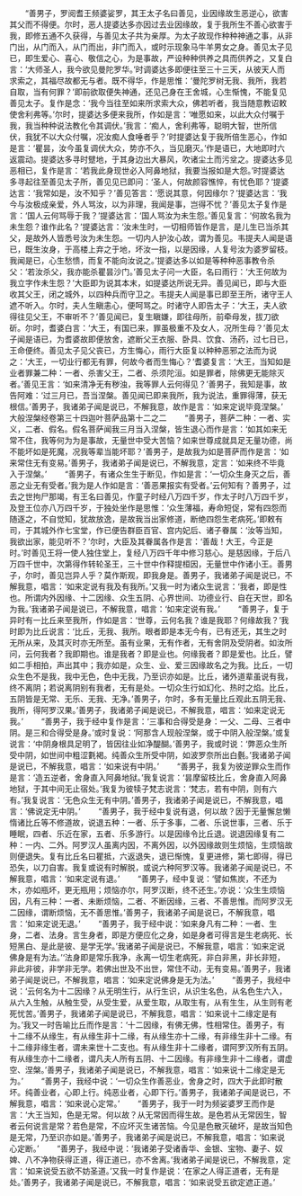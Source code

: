 <!-- { "loadSidebar": true } -->
　　“善男子，罗阅耆王频婆娑罗，其王太子名曰善见，业因缘故生恶逆心，欲害其父而不得便。尔时，恶人提婆达多亦因过去业因缘故，复于我所生不善心欲害于我，即修五通不久获得，与善见太子共为亲厚。为太子故现作种种神通之事，从非门出，从门而入，从门而出，非门而入，或时示现象马牛羊男女之身。善见太子见已，即生爱心、喜心、敬信之心，为是事故，严设种种供养之具而供养之，又复白言：‘大师圣人，我今欲见曼陀罗华。’时调婆达多即便往至三十三天，从彼天人而求索之，其福尽故都无与者。既不得华，作是思惟：‘曼陀罗树无我、我所，我若自取，当有何罪？’即前欲取便失神通，还见己身在王舍城，心生惭愧，不能复见善见太子。复作是念：‘我今当往至如来所求索大众，佛若听者，我当随意教诏敕使舍利弗等。’尔时，提婆达多便来我所，作如是言：‘唯愿如来，以此大众付嘱于我，我当种种说法教化令其调伏。’我言：‘痴人，舍利弗等，聪明大智，世所信伏，我犹不以大众付嘱，况汝痴人食唾者乎？’时提婆达复于我所倍生恶心，作如是言：‘瞿昙，汝今虽复调伏大众，势亦不久，当见磨灭。’作是语已，大地即时六返震动。提婆达多寻时躄地，于其身边出大暴风，吹诸尘土而污坌之。提婆达多见恶相已，复作是言：‘若我此身现世必入阿鼻地狱，我要当报如是大怨。’时提婆达多寻起往至善见太子所，善见见已即问：‘圣人，何故颜容憔悴，有忧色耶？’提婆达言：‘我常如是，汝不知乎？’善见答言：‘愿说其意，何因缘尔？’提婆达言：‘我今与汝极成亲爱，外人骂汝，以为非理，我闻是事，岂得不忧？’善见太子复作是言：‘国人云何骂辱于我？’提婆达言：‘国人骂汝为未生怨。’善见复言：‘何故名我为未生怨？谁作此名？’提婆达言：‘汝未生时，一切相师皆作是言，是儿生已当杀其父，是故外人皆悉号汝为未生怨。一切内人护汝心故，谓为善见。韦提夫人闻是语已，既生汝身，于高楼上弃之于地，坏汝一指，以是因缘，人复号汝为婆罗留枝。我闻是已，心生愁愦，而复不能向汝说之。’提婆达多以如是等种种恶事教令杀父：‘若汝杀父，我亦能杀瞿昙沙门。’善见太子问一大臣，名曰雨行：‘大王何故为我立字作未生怨？’大臣即为说其本末，如提婆达所说无异。善见闻已，即与大臣收其父王，闭之城外，以四种兵而守卫之。韦提夫人闻是事已即至王所，诸守王人遮不听入。尔时，夫人生瞋恚心，便呵骂之。时诸守人即告太子：‘大王，夫人欲得往见父王，不审听不？’善见闻已，复生瞋嫌，即往母所，前牵母发，拔刀欲斫。尔时，耆婆白言：‘大王，有国已来，罪虽极重不及女人，况所生母？’善见太子闻是语已，为耆婆故即便放舍，遮断父王衣服、卧具、饮食、汤药，过七日已，王命便终。善见太子见父丧已，方生悔心，雨行大臣复以种种恶邪之法而为说之：‘大王，一切业行都无有罪，何故今者而生悔心？’耆婆复言：‘大王，当知如是业者罪兼二种：一者、杀害父王，二者、杀须陀洹。如是罪者，除佛更无能除灭者。’善见王言：‘如来清净无有秽浊，我等罪人云何得见？’善男子，我知是事，故告阿难：‘过三月已，吾当涅槃。善见闻已即来我所，我为说法，重罪得薄，获无根信。’善男子，我诸弟子闻是说已，不解我意，故作是言：‘如来定说毕竟涅槃。’
大般涅槃经卷第三十四迦叶菩萨品第十二之二
　　“善男子，菩萨二种：一者、实义，二者、假名。假名菩萨闻我三月当入涅槃，皆生退心而作是言：‘如其如来无常不住，我等何为为是事故，无量世中受大苦恼？如来世尊成就具足无量功德，尚不能坏如是死魔，况我等辈当能坏耶？’善男子，是故我为如是菩萨而作是言：‘如来常住无有变易。’善男子，我诸弟子闻是说已，不解我意，定言：‘如来终不毕竟入于涅槃。’
　　“善男子，有诸众生生于断见，作如是言：‘一切众生身灭之后，善恶之业无有受者。’我为是人作如是言：‘善恶果报实有受者。’云何知有？善男子，过去之世拘尸那竭，有王名曰善见，作童子时经八万四千岁，作太子时八万四千岁，及登王位亦八万四千岁，于独处坐作是思惟：‘众生薄福，寿命短促，常有四怨而随逐之，不自觉知，犹故放逸，是故我当出家修道，断绝四怨生老病死。’即敕有司，于其城外作七宝堂，作已便告群臣百官、宫内妃后、诸子眷属：‘汝等当知，我欲出家，能见听不？’尔时，大臣及其眷属各作是言：‘善哉！大王，今正是时。’时善见王将一使人独住堂上，复经八万四千年中修习慈心。是慈因缘，于后八万四千世中，次第得作转轮圣王，三十世中作释提桓因，无量世中作诸小王。善男子，尔时，善见岂异人乎？莫作斯观，即我身是。善男子，我诸弟子闻是说已，不解我意，唱言：‘如来定说有我及有我所。’又我一时为诸众生说言：‘我者，即是性也。所谓内外因缘、十二因缘、众生五阴、心界世间、功德业行、自在天世，即名为我。’我诸弟子闻是说已，不解我意，唱言：‘如来定说有我。’
　　“善男子，复于异时有一比丘来至我所，作如是言：‘世尊，云何名我？谁是我耶？何缘故我？’我时即为比丘说言：‘比丘，无我、我所。眼者即是本无今有，已有还无，其生之时无所从来，及其灭时亦无所至。虽有业果，无有作者，无有舍阴及受阴者。如汝所问，云何我者？我即期也。谁是我者？即是业也。何缘我者？即是爱也。比丘，譬如二手相拍，声出其中；我亦如是，众生、业、爱三因缘故名之为我。比丘，一切众生色不是我，我中无色，色中无我，乃至识亦如是。比丘，诸外道辈虽说有我，终不离阴；若说离阴别有我者，无有是处。一切众生行如幻化、热时之焰。比丘，五阴皆是无常、无乐、无我、无净。’善男子，尔时，多有无量比丘观此五阴无我、我所，得阿罗汉果。’善男子，我诸弟子闻是说已，不解我意，唱言：‘如来定说无我。’
　　“善男子，我于经中复作是言：‘三事和合得受是身：一父、二母、三者中阴。是三和合得受是身。’或时复说：‘阿那含人现般涅槃，或于中阴入般涅槃。’或复说言：‘中阴身根具足明了，皆因往业如净醍醐。’善男子，我或时说：‘弊恶众生所受中阴，如世间中粗涩氀褐。纯善众生所受中阴，如波罗奈所出白氎。’我诸弟子闻是说已，不解我意，唱言：‘如来说有中阴。’
　　“善男子，我复为彼逆罪众生而作是言：‘造五逆者，舍身直入阿鼻地狱。’我复说言：‘昙摩留枝比丘，舍身直入阿鼻地狱，于其中间无止宿处。’我复为彼犊子梵志说言：‘梵志，若有中阴，则有六有。’我复说言：‘无色众生无有中阴。’善男子，我诸弟子闻是说已，不解我意，唱言：‘佛说定无中阴。’
　　“善男子，我于经中复说有退，何以故？因于无量懈怠懒惰诸比丘等不修道故，说退五种：一者、乐于多事，二者、乐说世事，三者、乐于睡眠，四者、乐近在家，五者、乐多游行。以是因缘令比丘退。说退因缘复有二种：一内、二外。阿罗汉人虽离内因，不离外因，以外因缘故则生烦恼，生烦恼故则便退失。复有比丘名曰瞿抵，六返退失，退已惭愧，复更进修，第七即得，得已恐失，以刀自害。我复或说有时解脱，或说六种阿罗汉等。我诸弟子闻是说已，不解我意，唱言：‘如来定说有退。’
　　“善男子，经中复说：‘譬如焦炭，不还为木，亦如瓶坏，更无瓶用；烦恼亦尔，阿罗汉断，终不还生。’亦说：‘众生生烦恼因，凡有三种：一者、未断烦恼，二者、不断因缘，三者、不善思惟。而阿罗汉无二因缘，谓断烦恼，无不善思惟。’善男子，我诸弟子闻是说已，不解我意，唱言：‘如来定说无退。’
　　“善男子，我于经中说：‘如来身凡有二种：一者、生身，二者、法身。言生身者，即是方便应化之身，如是身者可得言是生老病死、长短黑白、是此是彼、是学无学。’我诸弟子闻是说已，不解我意，唱言：‘如来定说佛身是有为法。’‘法身即是常乐我净，永离一切生老病死，非白非黑，非长非短，非此非彼，非学非无学。若佛出世及不出世，常住不动，无有变易。’善男子，我诸弟子闻是说已，不解我意，唱言：‘如来定说佛身是无为法。’
　　“善男子，我经中说：‘云何名为十二因缘？从无明生行，从行生识，从识生名色，从名色生六入，从六入生触，从触生受，从受生爱，从爱生取，从取生有，从有生生，从生则有老死忧苦。’善男子，我诸弟子闻是说已，不解我意，唱言：‘如来说十二缘定是有为。’我又一时告喻比丘而作是言：‘十二因缘，有佛无佛，性相常住。善男子，有十二缘不从缘生，有从缘生非十二缘，有从缘生亦十二缘，有非缘生非十二缘。有十二缘非缘生者，谓未来世十二支也。有从缘生非十二缘者，谓阿罗汉所有五阴。有从缘生亦十二缘者，谓凡夫人所有五阴、十二因缘。有非缘生非十二缘者，谓虚空、涅槃。’善男子，我诸弟子闻是说已，不解我意，唱言：‘如来说十二缘定是无为。’
　　“善男子，我经中说：‘一切众生作善恶业，舍身之时，四大于此即时散坏。纯善业者，心即上行。纯恶业者，心即下行。’善男子，我诸弟子闻是说已，不解我意，唱言：‘如来说心定常。’
　　“善男子，我于一时为频娑婆罗王而作是言：‘大王当知，色是无常。何以故？从无常因而得生故。是色若从无常因生，智者云何说言是常？若色是常，不应坏灭生诸苦恼。今见是色散灭破坏，是故当知色是无常，乃至识亦如是。’善男子，我诸弟子闻是说已，不解我意，唱言：‘如来说心定断。’
　　“善男子，我经中说：‘我诸弟子受诸香华、金银、宝物、妻子、奴婢、八不净物获得正道，得正道已，亦不舍离。’我诸弟子闻是说已，不解我意，定言：‘如来说受五欲不妨圣道。’又我一时复作是说：‘在家之人得正道者，无有是处。’善男子，我诸弟子闻是说已，不解我意，唱言：‘如来说受五欲定遮正道。’

